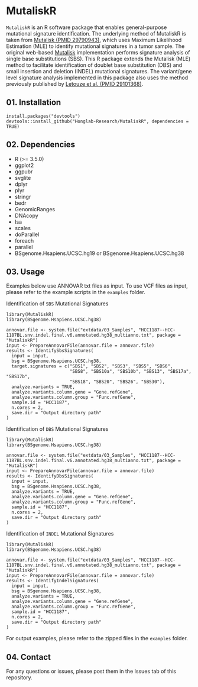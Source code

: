 # MutaliskR

```MutaliskR``` is an R software package that enables general-purpose mutational signature identification. The underlying method of MutaliskR is taken from [Mutalisk (PMID 29790943)](https://academic.oup.com/nar/article/46/W1/W102/5001159), which uses Maximum Likelihood Estimation (MLE) to identify mutational signatures in a tumor sample. The original web-based [Mutalisk](http://mutalisk.org) implementation performs signature analysis of single base substitutions (SBS). This R package extends the Mutalisk (MLE) method to facilitate identification of doublet base substitution (DBS) and small insertion and deletion (INDEL) mutational signatures. The variant/gene level signature analysis implemented in this package also uses the method previously published by [Letouze et al. (PMID 29101368)](https://www.nature.com/articles/s41467-017-01358-x).

## 01. Installation
```
install.packages("devtools")
devtools::install_github("Honglab-Research/MutaliskR", dependencies = TRUE)
```

## 02. Dependencies
- R (>= 3.5.0)
- ggplot2
- ggpubr
- svglite
- dplyr
- plyr
- stringr
- bedr
- GenomicRanges
- DNAcopy
- lsa
- scales
- doParallel
- foreach
- parallel
- BSgenome.Hsapiens.UCSC.hg19 or BSgenome.Hsapiens.UCSC.hg38

## 03. Usage

Examples below use ANNOVAR txt files as input. To use VCF files as input, please refer to the example scripts in the ```examples``` folder.

Identification of ```SBS``` Mutational Signatures
```
library(MutaliskR)
library(BSgenome.Hsapiens.UCSC.hg38)

annovar.file <- system.file("extdata/03_Samples", "HCC1187--HCC-1187BL.snv.indel.final.v6.annotated.hg38_multianno.txt", package = "MutaliskR")
input <- PrepareAnnovarFile(annovar.file = annovar.file)
results <- IdentifySbsSignatures(
  input = input,
  bsg = BSgenome.Hsapiens.UCSC.hg38,
  target.signatures = c("SBS1", "SBS2", "SBS3", "SBS5", "SBS6",
                        "SBS8", "SBS10a", "SBS10b", "SBS13", "SBS17a", "SBS17b",
                        "SBS18", "SBS20", "SBS26", "SBS30"),
  analyze.variants = TRUE,
  analyze.variants.column.gene = "Gene.refGene",
  analyze.variants.column.group = "Func.refGene",
  sample.id = "HCC1187",
  n.cores = 2,
  save.dir = "Output directory path"
)
```

Identification of ```DBS``` Mutational Signatures
```
library(MutaliskR)
library(BSgenome.Hsapiens.UCSC.hg38)

annovar.file <- system.file("extdata/03_Samples", "HCC1187--HCC-1187BL.snv.indel.final.v6.annotated.hg38_multianno.txt", package = "MutaliskR")
input <- PrepareAnnovarFile(annovar.file = annovar.file)
results <- IdentifyDbsSignatures(
  input = input,
  bsg = BSgenome.Hsapiens.UCSC.hg38,
  analyze.variants = TRUE,
  analyze.variants.column.gene = "Gene.refGene",
  analyze.variants.column.group = "Func.refGene",
  sample.id = "HCC1187",
  n.cores = 2,
  save.dir = "Output directory path"
)
```

Identification of ```INDEL``` Mutational Signatures
```
library(MutaliskR)
library(BSgenome.Hsapiens.UCSC.hg38)

annovar.file <- system.file("extdata/03_Samples", "HCC1187--HCC-1187BL.snv.indel.final.v6.annotated.hg38_multianno.txt", package = "MutaliskR")
input <- PrepareAnnovarFile(annovar.file = annovar.file)
results <- IdentifyIndelSignatures(
  input = input,
  bsg = BSgenome.Hsapiens.UCSC.hg38,
  analyze.variants = TRUE,
  analyze.variants.column.gene = "Gene.refGene",
  analyze.variants.column.group = "Func.refGene",
  sample.id = "HCC1187",
  n.cores = 2,
  save.dir = "Output directory path"
)
```

For output examples, please refer to the zipped files in the ```examples``` folder.

## 04. Contact
For any questions or issues, please post them in the Issues tab of this repository.
